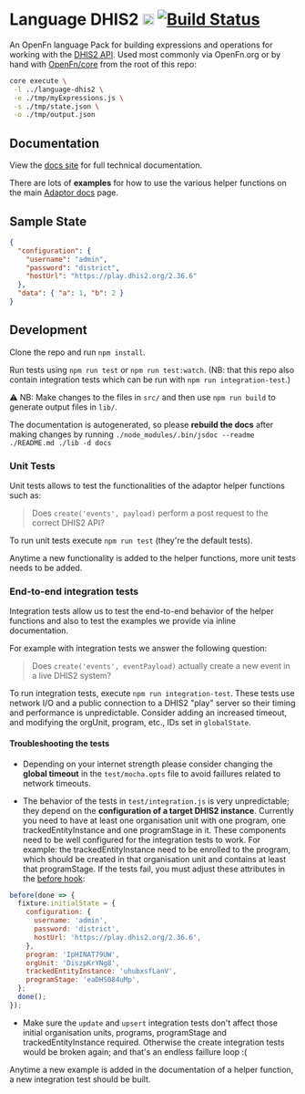# Language DHIS2 [<img src="https://avatars2.githubusercontent.com/u/9555108?s=200&v=4)" alt="alt text" height="20">](https://www.openfn.org) [![Build Status](https://travis-ci.org/OpenFn/language-dhis2.svg?branch=main)](https://travis-ci.org/OpenFn/language-dhis2)

An OpenFn language Pack for building expressions and operations for working with
the
[DHIS2 API](http://dhis2.github.io/dhis2-docs/master/en/developer/html/dhis2_developer_manual.html).
Used most commonly via OpenFn.org or by hand with
[OpenFn/core](https://github.com/OpenFn/core) from the root of this repo:

```sh
core execute \
 -l ../language-dhis2 \
 -e ./tmp/myExpressions.js \
 -s ./tmp/state.json \
 -o ./tmp/output.json
```

## Documentation

View the [docs site](https://openfn.github.io/language-dhis2/) for full
technical documentation.

There are lots of **examples** for how to use the various helper functions on
the main
[Adaptor docs](https://openfn.github.io/language-dhis2/module-Adaptor.html)
page.

## Sample State

```json
{
  "configuration": {
    "username": "admin",
    "password": "district",
    "hostUrl": "https://play.dhis2.org/2.36.6"
  },
  "data": { "a": 1, "b": 2 }
}
```

## Development

Clone the repo and run `npm install`.

Run tests using `npm run test` or `npm run test:watch`. (NB: that this repo also
contain integration tests which can be run with `npm run integration-test`.)

⚠️ NB: Make changes to the files in `src/` and then use `npm run build` to
generate output files in `lib/`.

The documentation is autogenerated, so please **rebuild the docs** after making
changes by running
`./node_modules/.bin/jsdoc --readme ./README.md ./lib -d docs`

### Unit Tests

Unit tests allows to test the functionalities of the adaptor helper functions
such as:

> Does `create('events', payload)` perform a post request to the correct DHIS2
> API?

To run unit tests execute `npm run test` (they're the default tests).

Anytime a new functionality is added to the helper functions, more unit tests
needs to be added.

### End-to-end integration tests

Integration tests allow us to test the end-to-end behavior of the helper
functions and also to test the examples we provide via inline documentation.

For example with integration tests we answer the following question:

> Does `create('events', eventPayload)` actually create a new event in a live
> DHIS2 system?

To run integration tests, execute `npm run integration-test`. These tests use
network I/O and a public connection to a DHIS2 "play" server so their timing and
performance is unpredictable. Consider adding an increased timeout, and
modifying the orgUnit, program, etc., IDs set in `globalState`.

#### Troubleshooting the tests

- Depending on your internet strength please consider changing the **global
  timeout** in the `test/mocha.opts` file to avoid faillures related to network
  timeouts.

- The behavior of the tests in `test/integration.js` is very unpredictable; they
  depend on the **configuration of a target DHIS2 instance**. Currently you need
  to have at least one organisation unit with one program, one
  trackedEntityInstance and one programStage in it. These components need to be
  well configured for the integration tests to work. For example: the
  trackedEntityInstance need to be enrolled to the program, which should be
  created in that organisation unit and contains at least that programStage. If
  the tests fail, you must adjust these attributes in the
  [before hook](test/integration.js):

```javascript
before(done => {
  fixture.initialState = {
    configuration: {
      username: 'admin',
      password: 'district',
      hostUrl: 'https://play.dhis2.org/2.36.6',
    },
    program: 'IpHINAT79UW',
    orgUnit: 'DiszpKrYNg8',
    trackedEntityInstance: 'uhubxsfLanV',
    programStage: 'eaDHS084uMp',
  };
  done();
});
```

- Make sure the `update` and `upsert` integration tests don't affect those
  initial organisation units, programs, programStage and trackedEntityInstance
  required. Otherwise the create integration tests would be broken again; and
  that's an endless faillure loop :(

Anytime a new example is added in the documentation of a helper function, a new
integration test should be built.
